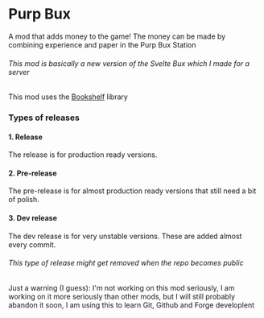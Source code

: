 # Purp Bux

A mod that adds money to the game! The money can be made by combining
experience and paper in the Purp Bux Station

###### This mod is basically a new version of the Svelte Bux which I made for a server

This mod uses the [Bookshelf](https://www.curseforge.com/minecraft/mc-mods/bookshelf) library

### Types of releases

#### 1. Release

The release is for production ready versions.

#### 2. Pre-release

The pre-release is for almost production ready versions that still need a bit of polish.

#### 3. Dev release

The dev release is for very unstable versions. These are added almost every commit.

###### This type of release might get removed when the repo becomes public

Just a warning (I guess): I'm not working on this mod seriously, I
am working on it more seriously than other mods, but I will
still probably abandon it soon, I am using this to
learn Git, Github and Forge developlent